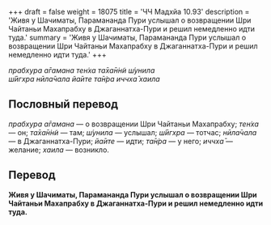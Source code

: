 +++
draft = false
weight = 18075
title = 'ЧЧ Мадхйа 10.93'
description = 'Живя у Шачиматы, Парамананда Пури услышал о возвращении Шри Чайтаньи Махапрабху в Джаганнатха-Пури и решил немедленно идти туда.'
summary = 'Живя у Шачиматы, Парамананда Пури услышал о возвращении Шри Чайтаньи Махапрабху в Джаганнатха-Пури и решил немедленно идти туда.'
+++

_прабхура а̄гамана тен̇ха та̄ха̄н̇н̃и ш́унила  
ш́ӣгхра нӣла̄чала йа̄ите та̄н̇ра иччха̄ хаила_

## Пословный перевод

_прабхура_ _а̄гамана_ — о возвращении Шри Чайтаньи Махапрабху; _тен̇ха_ — он; _та̄ха̄н̇н̃и_ — там; _ш́унила_ — услышал; _ш́ӣгхра_ — тотчас; _нӣла̄чала_ — в Джаганнатха-Пури; _йа̄ите_ — идти; _та̄н̇ра_ — у него; _иччха̄_ — желание; _хаила_ — возникло.

## Перевод

**Живя у Шачиматы, Парамананда Пури услышал о возвращении Шри Чайтаньи Махапрабху в Джаганнатха-Пури и решил немедленно идти туда.**
